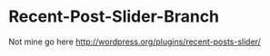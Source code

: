 Recent-Post-Slider-Branch
=========================

Not mine go here http://wordpress.org/plugins/recent-posts-slider/
